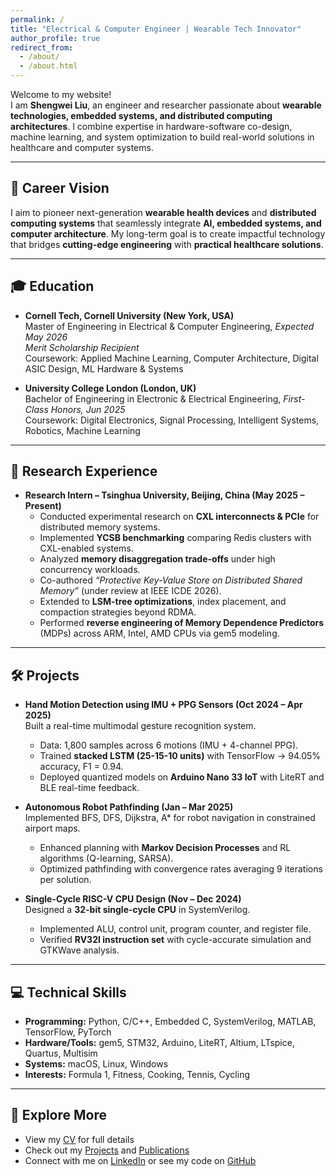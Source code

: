 ```yaml
---
permalink: /
title: "Electrical & Computer Engineer | Wearable Tech Innovator"
author_profile: true
redirect_from: 
  - /about/
  - /about.html
---
```


Welcome to my website!  
I am **Shengwei Liu**, an engineer and researcher passionate about **wearable technologies, embedded systems, and distributed computing architectures**. I combine expertise in hardware-software co-design, machine learning, and system optimization to build real-world solutions in healthcare and computer systems.

---

## 🎯 Career Vision
I aim to pioneer next-generation **wearable health devices** and **distributed computing systems** that seamlessly integrate **AI, embedded systems, and computer architecture**. My long-term goal is to create impactful technology that bridges **cutting-edge engineering** with **practical healthcare solutions**.  

---

## 🎓 Education
- **Cornell Tech, Cornell University (New York, USA)**  
  Master of Engineering in Electrical & Computer Engineering, *Expected May 2026*  
  *Merit Scholarship Recipient*  
  Coursework: Applied Machine Learning, Computer Architecture, Digital ASIC Design, ML Hardware & Systems  

- **University College London (London, UK)**  
  Bachelor of Engineering in Electronic & Electrical Engineering, *First-Class Honors, Jun 2025*  
  Coursework: Digital Electronics, Signal Processing, Intelligent Systems, Robotics, Machine Learning  

---

## 🔬 Research Experience
- **Research Intern – Tsinghua University, Beijing, China (May 2025 – Present)**  
  - Conducted experimental research on **CXL interconnects & PCIe** for distributed memory systems.  
  - Implemented **YCSB benchmarking** comparing Redis clusters with CXL-enabled systems.  
  - Analyzed **memory disaggregation trade-offs** under high concurrency workloads.  
  - Co-authored *“Protective Key-Value Store on Distributed Shared Memory”* (under review at IEEE ICDE 2026).  
  - Extended to **LSM-tree optimizations**, index placement, and compaction strategies beyond RDMA.  
  - Performed **reverse engineering of Memory Dependence Predictors** (MDPs) across ARM, Intel, AMD CPUs via gem5 modeling.  

---

## 🛠️ Projects
- **Hand Motion Detection using IMU + PPG Sensors (Oct 2024 – Apr 2025)**  
  Built a real-time multimodal gesture recognition system.  
  - Data: 1,800 samples across 6 motions (IMU + 4-channel PPG).  
  - Trained **stacked LSTM (25-15-10 units)** with TensorFlow → 94.05% accuracy, F1 = 0.94.  
  - Deployed quantized models on **Arduino Nano 33 IoT** with LiteRT and BLE real-time feedback.  

- **Autonomous Robot Pathfinding (Jan – Mar 2025)**  
  Implemented BFS, DFS, Dijkstra, A* for robot navigation in constrained airport maps.  
  - Enhanced planning with **Markov Decision Processes** and RL algorithms (Q-learning, SARSA).  
  - Optimized pathfinding with convergence rates averaging 9 iterations per solution.  

- **Single-Cycle RISC-V CPU Design (Nov – Dec 2024)**  
  Designed a **32-bit single-cycle CPU** in SystemVerilog.  
  - Implemented ALU, control unit, program counter, and register file.  
  - Verified **RV32I instruction set** with cycle-accurate simulation and GTKWave analysis.  

---

## 💻 Technical Skills
- **Programming:** Python, C/C++, Embedded C, SystemVerilog, MATLAB, TensorFlow, PyTorch  
- **Hardware/Tools:** gem5, STM32, Arduino, LiteRT, Altium, LTspice, Quartus, Multisim  
- **Systems:** macOS, Linux, Windows  
- **Interests:** Formula 1, Fitness, Cooking, Tennis, Cycling  

---

## 📄 Explore More
- View my [CV](/cv/) for full details  
- Check out my [Projects](/portfolio/) and [Publications](/publications/)  
- Connect with me on [LinkedIn](https://www.linkedin.com/in/shengwei127/) or see my code on [GitHub](https://github.com/sl3597)  

